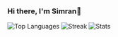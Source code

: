 ### Hi there, I'm Simran👋 

![Top Languages](https://github-readme-stats.vercel.app/api/top-langs/?username=simrank13&theme=radical&show_icons=true&hide_border=false&layout=compact) ![Streak](https://github-readme-streak-stats.herokuapp.com/?user=simrank13&theme=radical&hide_border=false) ![Stats](https://github-readme-stats.vercel.app/api?username=simrank13&theme=radical&show_icons=true&hide_border=false&count_private=true)








<!--
**simrank13/simrank13** is a ✨ _special_ ✨ repository because its `README.md` (this file) appears on your GitHub profile.

Here are some ideas to get you started:

- 🔭 I’m currently working on ...
- 🌱 I’m currently learning ...
- 👯 I’m looking to collaborate on ...
- 🤔 I’m looking for help with ...
- 💬 Ask me about ...
- 📫 How to reach me: ...
- 😄 Pronouns: ...
- ⚡ Fun fact: ...
-->

